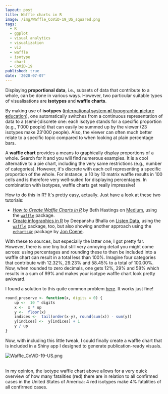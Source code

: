 ```yaml
---
layout: post
title: Waffle charts in R
image: /img/Waffle_CoViD-19_US_squared.png
tags:
  - R
  - ggplot
  - visual analytics
  - visualization
  - viz
  - waffle
  - isotype
  - chart
  - CoViD-19
published: true
date: '2020-07-07'
---
```

Displaying **proportional data**, i.e., subsets of data that contribute to a whole, can be done in various ways. However, two particular suitable types of visualisations are **isotypes** and **waffle charts**. 

By making use of **isotypes** ([**i**nternational **s**ystem **o**f **t**ypographic **p**icture **e**ducation](https://en.wikipedia.org/wiki/Isotype_(picture_language))), one automatically switches from a continuous representation of data to a (semi-)discrete one: each isotype stands for a specific proportion (e.g., 1'000 people) that can easily be summed up by the viewer (23 isotypes make 23'000 people). Also, the viewer can often much better relate to a specific topic compared to when looking at plain percentage bars. 

A **waffle chart** provides a means to graphically display proportions of a whole. Search for it and you will find numerous examples. It is a cool alternative to a pie chart, including the very same restrictions (e.g., number of categories). However, it's discrete with each cell representing a specific proportion of the whole. For instance, a 10 by 10 matrix waffle results in 100 cells and is therefore very well-suited for displaying percentages. In combination with isotypes, waffle charts get really impressive!

How to do this in R? It's pretty easy, actually. Just have a look at these two tutorials: 

- [*How to Create Waffle Charts in R*](https://medium.com/@reallifecode.bh/using-waffle-charts-in-r-to-analyze-visits-to-the-grand-canyon-e287db3bef2) by Beth Hastings on [Medium](https://medium.com/), using the [`waffle`]() package.
- [Create infographics in R](https://www.listendata.com/2019/06/create-infographics-with-r.html) by Deepanshu Bhalla on [Listen Data](https://www.listendata.com/), using the [`waffle`](https://cran.r-project.org/web/packages/waffle/waffle.pdf) package, too, but also showing another approach using the [`echarts4r`](https://echarts4r.john-coene.com/index.html) package by [Jon Coene](https://linkedin.com/in/johncoene).

With these to sources, but especially the latter one, I got pretty far. However, there is one tiny but still very annoying detail you might come across: using percentages and rounding these to then be included into a waffle chart can result in a total less than 100%. Imagine four categories that contribute with 12.32%, 29.23% and 58.45% to a total of 100.00%. Now, when rounded to zero decimals, one gets 12%, 29% and 58% which results in a sum of 99% and makes your isotype waffle chart look pretty awkward.

I found a solution to this quite common problem [here](https://www.r-bloggers.com/round-values-while-preserve-their-rounded-sum-in-r/). It works just fine!

```r
round_preserve <- function(x, digits = 0) {
    up <-  10 ^ digits
    x <-  x * up
    y <-  floor(x)
    indices <-  tail(order(x-y), round(sum(x)) - sum(y))
    y[indices] <-  y[indices] + 1
    y / up
}
```

Now, with including this little tweak, I could finally create a waffle chart that is included in a Shiny app I designed to generate publication-ready visuals.

![Waffle_CoViD-19-US.png]({{site.baseurl}}/img/Waffle_CoViD-19-US.png)<br/><br/>

In my opinion, the isotype waffle chart above allows for a very quick overview of how many fatalities (red) there are in relation to all confirmed cases in the United States of America: 4 red isotypes make 4% fatalities of all confirmed cases.




